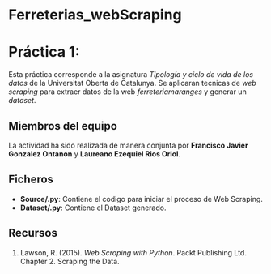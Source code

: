 # Ferreterias_webScraping
# Práctica 1: 
Esta práctica corresponde a la asignatura _Tipología y ciclo de vida de los datos_ de la Universitat Oberta de Catalunya. Se aplicaran tecnicas de _web scraping_ para extraer datos de la web _ferreteriamaranges_ y generar un _dataset_.

## Miembros del equipo

La actividad ha sido realizada de manera conjunta por **Francisco Javier Gonzalez Ontanon** y **Laureano Ezequiel Rios Oriol**.

## Ficheros

* **Source/.py**: Contiene el codigo para iniciar el proceso de Web Scraping.
* **Dataset/.py**: Contiene el Dataset generado.

## Recursos

1. Lawson, R. (2015). _Web Scraping with Python_. Packt Publishing Ltd. Chapter 2. Scraping the Data.
